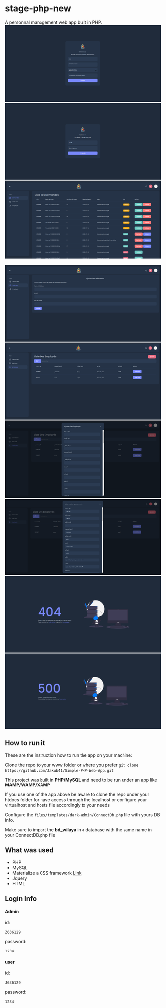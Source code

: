 # stage-php-new
A personnal management web app built in PHP. 
<img src="./Screenshots/Demande.png" alt=""/>
<br>
<img src="./Screenshots/Login.png" alt=""/>
<br>
<img src="./Screenshots/liste_demande.png" alt=""/>
<br>
<img src="./Screenshots/use_Liste_Demande.png" alt=""/>
<br>
<img src="./Screenshots/adduser.png" alt=""/>
<br>
<img src="./Screenshots/worker_list.png" alt=""/>
<br>
<img src="./Screenshots/addworker.png" alt=""/>
<br>
<img src="./Screenshots/Voir_Plus.png" alt=""/>
<br>
<img src="./Screenshots/404.png" alt=""/>
<br>
<img src="./Screenshots/500.png" alt=""/>

## How to run it


These are the instruction how to run the app on your machine:

Clone the repo to your www folder or where you prefer `git clone https://github.com/Jakub41/Simple-PHP-Web-App.git `

This project was built in **PHP/MySQL** and need to be run under an app like **MAMP/WAMP/XAMP** 

If you use one of the app above be aware to clone the repo under your htdocs folder for have access through the localhost or configure your virtualhost and hosts file accordingly to your needs

Configure the `files/templates/dark-admin/ConnectDb.php` file with yours DB info.

Make sure to import the **bd_wilaya** in  a database with the same name in your ConnectDB.php file


## What was used

- PHP
- MySQL
- Materialize a CSS framework [Link](http://materializecss.com/)
- Jquery 
- HTML

## Login Info

<h4>Admin</h4>
id:

```
Z636129
```

password:

```
1234
```

<h4>user</h4>
id:

```
J636129
```

password:

```
1234
```
